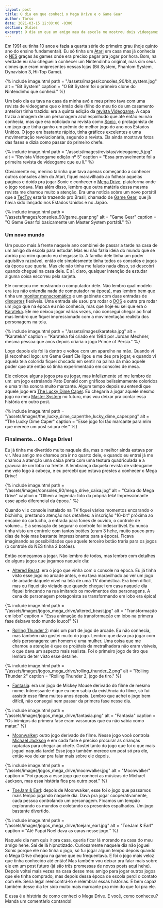 ```yaml
---
layout: post
title: O dia em que conheci o Mega Drive e o Game Gear
author: Tarso
date: 2021-03-15 12:00:00 -0300
section: Oldies
excerpt: O dia em que um amigo meu da escola me mostrou dois videogames que até então eu só conhecia por revistas.
---
```

Em 1991 eu tinha 10 anos e fazia a quarta série do primeiro grau (hoje quinto ano do ensino fundamental). Eu só tinha um [Atari](https://pt.wikipedia.org/wiki/Atari_2600) em casa mas já conhecia o [NES](https://pt.wikipedia.org/wiki/Nintendo_Entertainment_System) graças às games onde era preciso pagar pra jogar por hora. Bom, na verdade eu não cheguei a conhecer um Nintendinho original, mas sim seus clones que eram onipresentes nessas lojas (Bit System, Phantom System, Dynavision 3, Hi-Top Game).

{%
  include image.html
  path = "/assets/images/consoles_90/bit_system.jpg"
  alt = "Bit System"
  caption = "O Bit System foi o primeiro clone do Nintendinho que conheci."
%}

Um belo dia eu tava na casa da minha avó e meu primo tava com uma revista de videogame que o irmão dele (filho do meu tio de um casamento anterior) tinha trazido: era a quinta edição da [revista Videogame](https://pt.wikipedia.org/wiki/VideoGame). A capa trazia a imagem de um personagem azul espinhudo que até então eu não conhecia, mas que era noticiado na revista como [Sonic](https://pt.wikipedia.org/wiki/Sonic_the_Hedgehog_(personagem)), o protagonista de um jogo que tinha ganho um prêmio de melhor jogo do ano nos Estados Unidos. O jogo era bastante rápido, tinha gráficos excelentes e uma movimentação revolucionária, segundo a revista. Ela ainda mostrava fotos das fases e dizia como passar do primeiro chefe.

{%
  include image.html
  path = "/assets/images/revistas/videogame_5.jpg"
  alt = "Revista Videogame edição nº 5"
  caption = "Essa provavelmente foi a primeira revista de videogame que eu li."
%}

Obviamente eu, menino tarinha que tava apenas começando a conhecer outros consoles além do Atari, fiquei maravilhado ao folhear aquelas páginas e doido pra jogar Sonic e conhecer o [Mega Drive](https://pt.wikipedia.org/wiki/Mega_Drive), plataforma onde o jogo rodava. Mas além disso, lembro que outra matéria dessa mesma revista me chamou muito a atenção. Era uma notícia sobre um novo portátil que a [TecToy](https://pt.wikipedia.org/wiki/Tectoy) estaria trazendo pro Brasil, chamado de [Game Gear](https://pt.wikipedia.org/wiki/Game_Gear), que já havia sido lançado nos Estados Unidos e no Japão.

{%
  include image.html
  path = "/assets/images/consoles_90/game_gear.png"
  alt = "Game Gear"
  caption = "O Game Gear foi basicamente um Master System portátil."
%}

### Um novo mundo

Um pouco mais à frente naquele ano combinei de passar a tarde na casa de um amigo da escola para estudar. Mas eu não fazia ideia do mundo que se abriria pra mim quando eu chegasse lá. A família dele tinha um poder aquisitivo razoável, então ele simplesmente tinha todos os consoles e jogos da época que queria. Mas ele não tinha me falado nada disso, só descobri quando cheguei na casa dele. E aí, claro, qualquer intenção de estudar alguma coisa escorreu pela sarjeta.

Ele começou me mostrando o computador dele. Não lembro qual modelo era (eu não entendia nada de computador na época), mas lembro bem que tinha um [monitor monocromático](https://pt.wikipedia.org/wiki/Monitor_de_f%C3%B3sforo_verde) e um gabinete com duas entradas de [disquetes](https://pt.wikipedia.org/wiki/Disquete) flexíveis. Uma entrada ele usou pra rodar o [DOS](https://pt.wikipedia.org/wiki/MS-DOS) e outra pra rodar um jogo que na época eu não conhecia, mas que hoje eu sei que era o [Karateka](https://pt.wikipedia.org/wiki/Karateka_(jogo_eletr%C3%B4nico)). Ele me deixou jogar várias vezes, não consegui chegar ao final mas lembro que fiquei impressionado com a movimentação realista dos personagens na tela.

{%
  include image.html
  path = "/assets/images/karateka.jpg"
  alt = "Karateka"
  caption = "Karateka foi criado em 1984 por Jordan Mechner, mesma pessoa que anos depois criaria o jogo Prince of Persia."
%}

Logo depois ele foi lá dentro e voltou com um aparelho na mão. Quando vi já reconheci logo: um Game Gear! Ele ligou e me deu pra jogar, e quando vi aquela tela colorida fiquei chocado em sentir na palma da mão aquele poder que até então só tinha experimentado em consoles de mesa.

Ele colocou alguns jogos pra eu jogar, mas infelizmente só me lembro de um: um jogo estrelando Pato Donald com gráficos belissimamente coloridos e uma trilha sonora muito marcante. Algum tempo depois eu entendi que aquele jogo era [The Lucky Dime Caper](https://pt.wikipedia.org/wiki/The_Lucky_Dime_Caper). Eu chegaria a jogar aquele mesmo jogo no meu [Master System](https://pt.wikipedia.org/wiki/Master_System) no futuro, mas vou deixar pra contar essa história em outro post.

{%
  include image.html
  path = "/assets/images/the_lucky_dime_caper/the_lucky_dime_caper.png"
  alt = "The Lucky Dime Caper"
  caption = "Esse jogo foi tão marcante para mim que merece um post só pra ele."
%}

### Finalmente... O Mega Drive!

Eu já tinha me divertido muito naquele dia, mas o melhor ainda estava por vir. Meu amigo me chamou pra ir no quarto dele, e quando eu entrei já me chamou a atenção uma caixa preta com uma textura quadriculada e a gravura de um lobo na frente. A lembrança daquela revista de videogame me veio logo à cabeça, e eu percebi que estava prestes a conhecer o Mega Drive!

{%
  include image.html
  path = "/assets/images/consoles_90/mega_drive_caixa.jpg"
  alt = "Caixa do Mega Drive"
  caption = "Olhem a legenda: foto da própria tela! Impressionante esse apelo diferencial da época."
%}

Quando vi o console instalado na TV fiquei vários momentos encarando o bichinho, prestando atenção nos detalhes: a inscrição "16-bit" próxima ao encaixe do cartucho, a entrada para fones de ouvido, o controle de volume... E a sensação de segurar o controle foi indescritível. Eu nunca tinha visto um controle com tantos botões (eram 3 hehe, muito pouco pros dias de hoje mas bastante impressionante para a época). Ficava imaginando as possibilidades que aquele terceiro botão traria para os jogos (o controle do NES tinha 2 botões).

Então começamos a jogar. Não lembro de todos, mas lembro com detalhes de alguns jogos que jogamos naquele dia:

- [Altered Beast](https://pt.wikipedia.org/wiki/Altered_Beast): era o jogo que vinha com o console na época. Eu já tinha visto esse jogo no arcade antes, e eu tava maravilhado ao ver um jogo de arcade daquele nível na tela de uma TV doméstica. Era bem difícil, mas eu fiquei tão viciado que quando cheguei em casa naquele dia fiquei brincando na rua imitando os movimentos dos personagens. A cena do personagem protagonista se transformando em lobo era épica!

{%
  include image.html
  path = "/assets/images/jogos_mega_drive/altered_beast.jpg"
  alt = "Transformação em lobo"
  caption = "Essa animação da transformação em lobo na primera fase deixava todo mundo louco!"
%}

- [Rolling Thunder 2](https://en.wikipedia.org/wiki/Rolling_Thunder_2): mais um port de jogo de arcade. Eu não conhecia, mas também não gostei muito do jogo. Lembro que dava pra jogar com dois personagens: um homem e uma mulher. Uma coisa que me chamou a atenção é que os projéteis da metralhadora não eram visíveis, o que dava um aspecto mais realista. Foi o primeiro jogo de tiro que lembro de ter visto esse detalhe.

{%
  include image.html
  path = "/assets/images/jogos_mega_drive/rolling_thunder_2.png"
  alt = "Rolling Thunder 2"
  caption = "Rolling Thunder 2, jogo de tiro."
%}

- [Fantasia](https://pt.wikipedia.org/wiki/Fantasia_(jogo_eletr%C3%B4nico)): era um jogo de Mickey Mouse derivado do filme de mesmo nome. Interessante é que eu nem sabia da existência do filme, só fui assistir esse filme muitos anos depois. Lembro que achei o jogo bem difícil, não consegui nem passar da primera fase nesse dia.

{%
  include image.html
  path = "/assets/images/jogos_mega_drive/fantasia.png"
  alt = "Fantasia"
  caption = "Os inimigos da primera fase eram vassouras que eu não sabia como matar."
%}

- [Moonwalker](https://pt.wikipedia.org/wiki/Michael_Jackson%27s_Moonwalker): outro jogo derivado de filme. Nesse jogo você controla [Michael Jackson](https://pt.wikipedia.org/wiki/Michael_Jackson) e em cada fase é preciso procurar as crianças raptadas para chegar ao chefe. Gostei tanto do jogo que foi o que mais joguei naquela tarde! Esse jogo também merece um post só pra ele, então vou deixar pra falar mais sobre ele depois.

{%
  include image.html
  path = "/assets/images/jogos_mega_drive/moonwalker.jpg"
  alt = "Moonwalker"
  caption = "Foi graças a esse jogo que conheci as músicas de Michael Jackson, mas essa história fica pra outro post."
%}

- [ToeJam & Earl](https://pt.wikipedia.org/wiki/ToeJam_%26_Earl): depois de Moonwalker, esse foi o jogo que passamos mais tempo jogando naquele dia. Dava pra jogar cooperativamente, cada pessoa controlando um personagem. Ficamos um tempão explorando os mundos e coletando os presentes espalhados. Um jogo bastante divertido.

{%
  include image.html
  path = "/assets/images/jogos_mega_drive/toejam_earl.jpg"
  alt = "ToeJam & Earl"
  caption = "Até Papai Noel dava as caras nesse jogo."
%}

Naquele dia nem quis ir pra casa, queria ficar lá morando na casa do meu amigo hehe. Saí de lá hipnotizado. Curiosamente naquele dia não joguei Sonic porque ele não tinha o jogo, só fui jogar algum tempo depois quando o Mega Drive chegou na game que eu frequentava. E foi o jogo mais veloz que tinha conhecido até então! Mas também vou deixar pra falar mais sobre ele em um post futuro (já são três promessas de novos posts aqui hehe). Depois voltei mais vezes na casa desse meu amigo para jogar outros jogos que ele tinha comprado, mas depois dessa época de escola perdi o contato com ele. Seria legal reencontrá-lo e relembrar essas histórias. É bem capaz também desse dia ter sido muito mais marcante pra mim do que foi pra ele.

E essa é a história de como conheci o Mega Drive. E você, como conheceu? Manda um comentário contando!